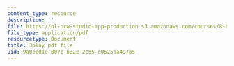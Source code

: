 ```yaml
---
content_type: resource
description: ''
file: https://ol-ocw-studio-app-production.s3.amazonaws.com/courses/8-821-string-theory-and-holographic-duality-fall-2014/9a0eed1e007cb3222c55d0525da497b5_LoIXB2GJHkg.pdf
file_type: application/pdf
resourcetype: Document
title: 3play pdf file
uid: 9a0eed1e-007c-b322-2c55-d0525da497b5
---
```

